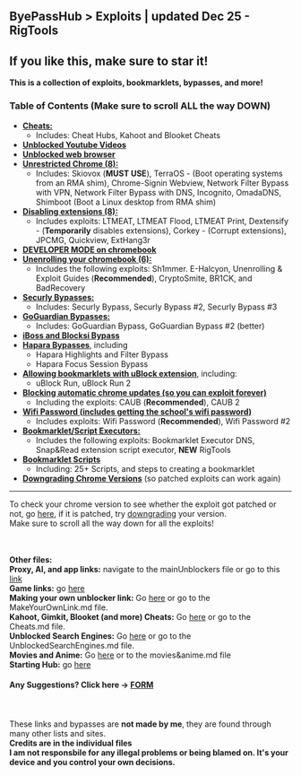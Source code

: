 ## ByePassHub > Exploits | updated Dec 25 - RigTools
## If you like this, make sure to star it!
**This is a collection of exploits, bookmarklets, bypasses, and more!** <br>

### Table of Contents (Make sure to scroll ALL the way DOWN)
  * [**Cheats:**](https://github.com/wea-f/ByePassHub/blob/main/Exploits/Kahoot%2C%20Blooket%20Cheats%20%20.md)
      - Includes: Cheat Hubs, Kahoot and Blooket Cheats
  * [**Unblocked Youtube Videos**](https://github.com/wea-f/ByePassHub/blob/main/Exploits/YouTube%20Unblocked%20%20.md)
  * [**Unblocked web browser**](https://github.com/wea-f/ByePassHub/blob/main/Exploits/Microsoft%20VM%20%20.md)
  * [**Unrestricted Chrome (8):**](https://github.com/wea-f/ByePassHub/blob/main/Exploits/Unrestricted%20Chrome%20%20.md)
     - Includes: Skiovox (**MUST USE**), TerraOS - (Boot operating systems from an RMA shim), Chrome-Signin Webview, Network Filter Bypass with VPN, Network Filter Bypass with DNS, Incognito, OmadaDNS, Shimboot (Boot a Linux desktop from RMA shim)
  * [**Disabling extensions (8):**](https://github.com/wea-f/ByePassHub/blob/main/Exploits/Disable%20Extensions%20%20.md)
     - Includes exploits: LTMEAT, LTMEAT Flood, LTMEAT Print, Dextensify - (**Temporarily** disables extensions), Corkey - (Corrupt extensions), JPCMG, Quickview, ExtHang3r
  * [**DEVELOPER MODE on chromebook**](https://github.com/wea-f/ByePassHub/blob/main/Exploits/Developer%20Mode%20%20%20.md)
  * [**Unenrolling your chromebook (6):**](https://github.com/wea-f/ByePassHub/blob/main/Exploits/Unenrolling%20Your%20Device%20%20%20.md)
     - Includes the following exploits: Sh1mmer. E-Halcyon, Unenrolling & Exploit Guides (**Recommended**), CryptoSmite, BR1CK, and BadRecovery
  * [**Securly Bypasses:**](https://github.com/wea-f/ByePassHub/blob/main/Exploits/Securly%20Bypasses%20%20%20.md)
     - Includes: Securly Bypass, Securly Bypass #2, Securly Bypass #3
  * [**GoGuardian Bypasses:**](https://github.com/wea-f/ByePassHub/blob/main/Exploits/GoGuardian%20Bypasses%20%20.md)
     - Includes: GoGuardian Bypass, GoGuardian Bypass #2 (better)
  * [**iBoss and Blocksi Bypass**](https://github.com/wea-f/ByePassHub/blob/main/Exploits/iBoss%20and%20Blocksi%20Bypass%20%20%20.md)
  * [**Hapara Bypasses**](https://github.com/wea-f/ByePassHub/blob/main/Exploits/Hapara%20Bypasses%20%20.md), including
     - Hapara Highlights and Filter Bypass
     - Hapara Focus Session Bypass
  * [**Allowing bookmarklets with uBlock extension**](https://github.com/wea-f/ByePassHub/blob/main/Exploits/uBlock%20Run%20%20.md), including:
     - uBlock Run, uBlock Run 2 
  * [**Blocking automatic chrome updates (so you can exploit forever)**](https://github.com/wea-f/ByePassHub/blob/main/Exploits/Block%20Chrome%20Updates%20%20.md)
     - Including the exploits: CAUB (**Recommended**), CAUB 2
  * [**Wifi Password (includes getting the school's wifi password)**](https://github.com/wea-f/ByePassHub/blob/main/Exploits/Wifi%20Password%20%20%20.md)
     - Includes exploits: Wifi Password (**Recommended**), Wifi Password #2
  * [**Bookmarklet/Script Executors:**](https://github.com/wea-f/ByePassHub/blob/main/Exploits/Script%20Executors%20%20.md)
     - Includes the following exploits: Bookmarklet Executor DNS, Snap&Read extension script executor, **NEW** RigTools
  *  [**Bookmarklet Scripts**](https://github.com/wea-f/ByePassHub/tree/main/Exploits/Bookmarklets)
     - Including: 25+ Scripts, and steps to creating a bookmarklet
  * [**Downgrading Chrome Versions**](https://github.com/wea-f/ByePassHub/blob/main/Exploits/Downgrading.md) (so patched exploits can work again)
---
To check your chrome version to see whether the exploit got patched or not, go [here](chrome://settings/help), if it is patched, try [downgrading](https://github.com/wea-f/ByePassHub/blob/main/Exploits/Downgrading.md) your version. <br>
Make sure to scroll all the way down for all the exploits! <br>

<br> <br>
**Other files:** <br>
**Proxy, AI, and app links:** navigate to the mainUnblockers file or go to this [link](https://github.com/wea-f/ByePassHub/blob/main/mainUnblockers.md) <br>
**Game links:** go [here](https://github.com/wea-f/ByePassHub/blob/main/Games.md) <br>
**Making your own unblocker link:** Go [here](https://github.com/wea-f/ByePassHub/blob/main/MakeYourOwnLink.md) or go to the MakeYourOwnLink.md file. <br>
**Kahoot, Gimkit, Blooket (and more) Cheats:** Go [here](https://github.com/wea-f/ByePassHub//blob/main/Cheats.md) or go to the Cheats.md file. <br>
**Unblocked Search Engines:** Go [here](https://github.com/wea-f/ByePassHub/blob/main/UnblockedSearchEngines.md) or go to the UnblockedSearchEngines.md file. <br>
**Movies and Anime:** Go [here](https://github.com/wea-f/ByePassHub/blob/main/Movies%26Anime.md) or to the movies&anime.md file <br>
**Starting Hub:** go [here](https://github.com/wea-f/ByePassHub/README.md) <br>

#### Any Suggestions? Click here -> [FORM](https://forms.gle/pGrirP5YAxmKa6kB6) <br>

<br> <br>
These links and bypasses are **not made by me**, they are found through many other lists and sites. <br>**Credits are in the individual files** <br>
**I am not responsbile for any illegal problems or being blamed on. It's your device and you control your own decisions.**
